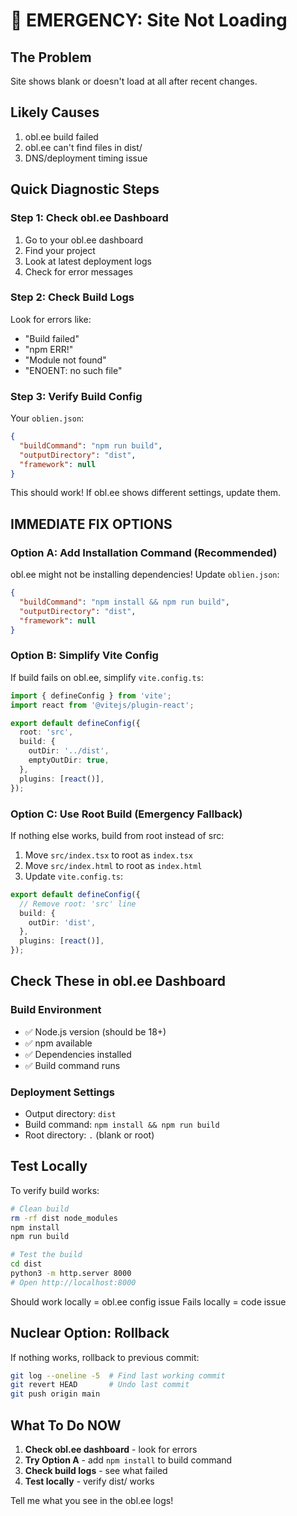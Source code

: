 # 🚨 EMERGENCY: Site Not Loading

## The Problem
Site shows blank or doesn't load at all after recent changes.

## Likely Causes
1. obl.ee build failed
2. obl.ee can't find files in dist/
3. DNS/deployment timing issue

## Quick Diagnostic Steps

### Step 1: Check obl.ee Dashboard
1. Go to your obl.ee dashboard
2. Find your project
3. Look at latest deployment logs
4. Check for error messages

### Step 2: Check Build Logs
Look for errors like:
- "Build failed"
- "npm ERR!"
- "Module not found"
- "ENOENT: no such file"

### Step 3: Verify Build Config

Your `oblien.json`:
```json
{
  "buildCommand": "npm run build",
  "outputDirectory": "dist",
  "framework": null
}
```

This should work! If obl.ee shows different settings, update them.

## IMMEDIATE FIX OPTIONS

### Option A: Add Installation Command (Recommended)

obl.ee might not be installing dependencies! Update `oblien.json`:

```json
{
  "buildCommand": "npm install && npm run build",
  "outputDirectory": "dist",
  "framework": null
}
```

### Option B: Simplify Vite Config

If build fails on obl.ee, simplify `vite.config.ts`:

```typescript
import { defineConfig } from 'vite';
import react from '@vitejs/plugin-react';

export default defineConfig({
  root: 'src',
  build: {
    outDir: '../dist',
    emptyOutDir: true,
  },
  plugins: [react()],
});
```

### Option C: Use Root Build (Emergency Fallback)

If nothing else works, build from root instead of src:

1. Move `src/index.tsx` to root as `index.tsx`
2. Move `src/index.html` to root as `index.html`
3. Update `vite.config.ts`:
```typescript
export default defineConfig({
  // Remove root: 'src' line
  build: {
    outDir: 'dist',
  },
  plugins: [react()],
});
```

## Check These in obl.ee Dashboard

### Build Environment
- ✅ Node.js version (should be 18+)
- ✅ npm available
- ✅ Dependencies installed
- ✅ Build command runs

### Deployment Settings
- Output directory: `dist`
- Build command: `npm install && npm run build`
- Root directory: `.` (blank or root)

## Test Locally

To verify build works:

```bash
# Clean build
rm -rf dist node_modules
npm install
npm run build

# Test the build
cd dist
python3 -m http.server 8000
# Open http://localhost:8000
```

Should work locally = obl.ee config issue
Fails locally = code issue

## Nuclear Option: Rollback

If nothing works, rollback to previous commit:

```bash
git log --oneline -5  # Find last working commit
git revert HEAD       # Undo last commit
git push origin main
```

## What To Do NOW

1. **Check obl.ee dashboard** - look for errors
2. **Try Option A** - add `npm install` to build command
3. **Check build logs** - see what failed
4. **Test locally** - verify dist/ works

Tell me what you see in the obl.ee logs!
